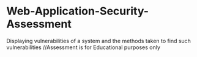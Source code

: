 # Web-Application-Security-Assessment
Displaying vulnerabilities of a system and the methods taken to find such vulnerabilities
//Assessment is for Educational purposes only
